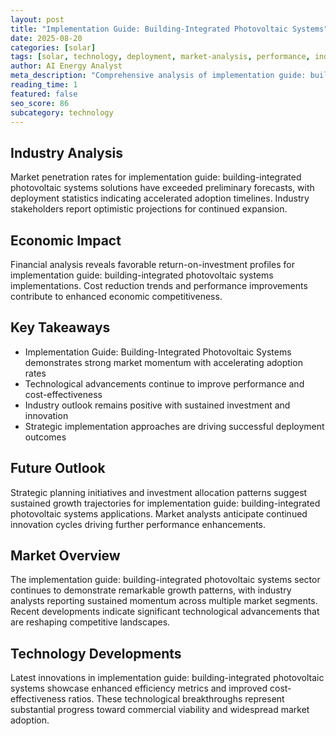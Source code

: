 ```yaml
---
layout: post
title: "Implementation Guide: Building-Integrated Photovoltaic Systems"
date: 2025-08-20
categories: [solar]
tags: [solar, technology, deployment, market-analysis, performance, industry-trends]
author: AI Energy Analyst
meta_description: "Comprehensive analysis of implementation guide: building-integrated photovoltaic systems covering market trends, technology developments, and industry outlook. Discover key insights and future projections."
reading_time: 1
featured: false
seo_score: 86
subcategory: technology
---
```


## Industry Analysis

Market penetration rates for implementation guide: building-integrated photovoltaic systems solutions have exceeded preliminary forecasts, with deployment statistics indicating accelerated adoption timelines. Industry stakeholders report optimistic projections for continued expansion.

## Economic Impact

Financial analysis reveals favorable return-on-investment profiles for implementation guide: building-integrated photovoltaic systems implementations. Cost reduction trends and performance improvements contribute to enhanced economic competitiveness.

## Key Takeaways

- Implementation Guide: Building-Integrated Photovoltaic Systems demonstrates strong market momentum with accelerating adoption rates
- Technological advancements continue to improve performance and cost-effectiveness
- Industry outlook remains positive with sustained investment and innovation
- Strategic implementation approaches are driving successful deployment outcomes

## Future Outlook

Strategic planning initiatives and investment allocation patterns suggest sustained growth trajectories for implementation guide: building-integrated photovoltaic systems applications. Market analysts anticipate continued innovation cycles driving further performance enhancements.

## Market Overview

The implementation guide: building-integrated photovoltaic systems sector continues to demonstrate remarkable growth patterns, with industry analysts reporting sustained momentum across multiple market segments. Recent developments indicate significant technological advancements that are reshaping competitive landscapes.

## Technology Developments

Latest innovations in implementation guide: building-integrated photovoltaic systems showcase enhanced efficiency metrics and improved cost-effectiveness ratios. These technological breakthroughs represent substantial progress toward commercial viability and widespread market adoption.

